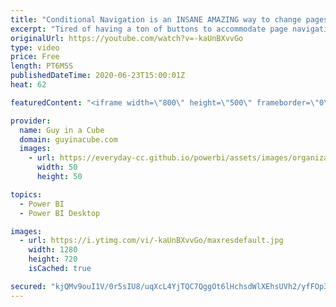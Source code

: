 ```yaml
---
title: "Conditional Navigation is an INSANE AMAZING way to change pages in Power BI Desktop"
excerpt: "Tired of having a ton of buttons to accommodate page navigation within your Power BI report? Conditional navigation is an INSANE AMAZING way to reduce visuals on the report and provide a clean way to navigate your report.  ⬇ Download sample: https://guyinacu.be/cnavsample  📢 Become a member: https://guyinacu.be/membership"
originalUrl: https://youtube.com/watch?v=-kaUnBXvvGo
type: video
price: Free
length: PT6M5S
publishedDateTime: 2020-06-23T15:00:01Z
heat: 62

featuredContent: "<iframe width=\"800\" height=\"500\" frameborder=\"0\" src=\"https://www.youtube.com/embed/-kaUnBXvvGo\" allow=\"accelerometer; autoplay; encrypted-media; gyroscope; picture-in-picture\" allowfullscreen></iframe>"

provider:
  name: Guy in a Cube
  domain: guyinacube.com
  images:
    - url: https://everyday-cc.github.io/powerbi/assets/images/organizations/guyinacube.com-50x50.jpg
      width: 50
      height: 50

topics:
  - Power BI
  - Power BI Desktop

images:
  - url: https://i.ytimg.com/vi/-kaUnBXvvGo/maxresdefault.jpg
    width: 1280
    height: 720
    isCached: true

secured: "kjQMv9ouI1V/0r5sIU8/uqXcL4YjTQC7QggOt6lHchsdWlXEhsUVh2/yfFOp3pe38gZ0TDrugKQELOmJQTOoI9qualALolA3DUgzHJFrpHuKasig1fEOc+WT0/BtHCpKQJNRNvd4RHqhHdeqS395guBZxCSv5GQE1zjPOAcxUJkzEzn52SM8Zoggg3TyulKs6ugbrFpax5/R5CDynaHSObv6P20ppRauwrb2YVGm364KEQzRnHMo7ahgj/O9fQYpJ4pio2LN8bbDad5JsLOh28ipBEyuTkt/DnqBKJvpuMWNHOWevyPNDAdjKPYlOsme75z5f5epIfNW7a3RGlPiCOCMDOQmplvCCvng4uR/fNJPG0zOPhcWgF0h4eT9alivTK1d4XDdnYs3qcKYbUVtfpOGG4d0NBh/UxxbVJhkoNtsZiOvIVgOy4Ea6QjCLhkU;KqARpJCblMk8AMwINGN72w=="
---
```


